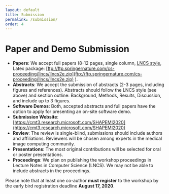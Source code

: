 ```yaml
---
layout: default
title: Submission
permalink: /submission/
order: 4
---
```

# Paper and Demo Submission

* **Papers**: We accept full papers (8-12 pages, single column, [LNCS style](http://www.springer.com/de/it-informatik/lncs/conference-proceedings-guidelines), Latex package: [ftp://ftp.springernature.com/cs-proceeding/llncs/llncs2e.zip](ftp://ftp.springernature.com/cs-proceeding/llncs/llncs2e.zip) ).
* **Abstracts**: We accept the submission of abstracts (2-3 pages, including figures and references). Abstracts should follow the LNCS style (see above) and section outline: Background, Methods, Results, Discussion, and include up to 3 figures.
* **Software Demos**: Both, accepted abstracts and full papers have the option to apply for presenting an on-site software demo.
* **Submission Website**: [https://cmt3.research.microsoft.com/SHAPEMI2020](https://cmt3.research.microsoft.com/SHAPEMI2020)
* **Review**: The review is single-blind, submissions should include authors and affiliations. Reviewers will be chosen among experts in the medical image computing community.
* **Presentations**: The most original contributions will be selected for oral or poster presentations.
* **Proceedings**: We plan on publishing the workshop proceedings in Lecture Notes in Computer Science (LNCS). We may not be able to include abstracts in the proceedings.

Please note that at least one co-author **must register** to the workshop by the early bird registration deadline **August 17, 2020**.
